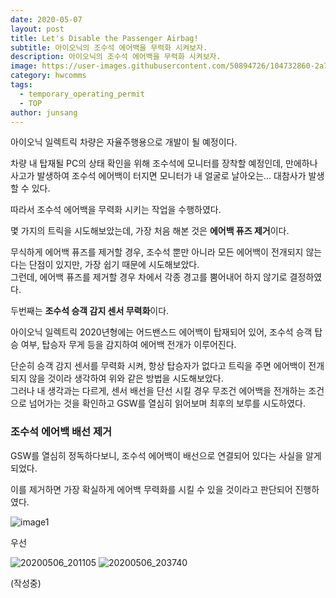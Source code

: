 ```yaml
---
date: 2020-05-07
layout: post
title: Let's Disable the Passenger Airbag!
subtitle: 아이오닉의 조수석 에어백을 무력화 시켜보자.
description: 아이오닉의 조수석 에어백을 무력화 시켜보자.
image: https://user-images.githubusercontent.com/50894726/104732860-2a7a7c00-5781-11eb-91f7-38076c6aa276.jpg
category: hwcomms
tags:
  - temporary_operating_permit
  - TOP
author: junsang
---
```

아이오닉 일렉트릭 차량은 자율주행용으로 개발이 될 예정이다.

차량 내 탑재될 PC의 상태 확인을 위해 조수석에 모니터를 장착할 예정인데, 만에하나 사고가 발생하여 조수석 에어백이 터지면 모니터가 내 얼굴로 날아오는... 대참사가 발생할 수 있다.

따라서 조수석 에어백을 무력화 시키는 작업을 수행하였다.

몇 가지의 트릭을 시도해보았는데, 가장 처음 해본 것은 **에어백 퓨즈 제거**이다.

무식하게 에어백 퓨즈를 제거할 경우, 조수석 뿐만 아니라 모든 에어백이 전개되지 않는다는 단점이 있지만, 가장 쉽기 때문에 시도해보았다.  
그런데, 에어백 퓨즈를 제거할 경우 차에서 각종 경고를 뿜어내어 하지 않기로 결정하였다.

두번째는 **조수석 승객 감지 센서 무력화**이다.

아이오닉 일렉트릭 2020년형에는 어드밴스드 에어백이 탑재되어 있어, 조수석 승객 탑승 여부, 탑승자 무게 등을 감지하여 에어백 전개가 이루어진다.

단순히 승객 감지 센서를 무력화 시켜, 항상 탑승자가 없다고 트릭을 주면 에어백이 전개되지 않을 것이라 생각하여 위와 같은 방법을 시도해보았다.  
그러나 내 생각과는 다르게, 센서 배선을 단선 시킬 경우 무조건 에어백을 전개하는 조건으로 넘어가는 것을 확인하고 GSW를 열심히 읽어보며 최후의 보루를 시도하였다.

### 조수석 에어백 배선 제거

GSW를 열심히 정독하다보니, 조수석 에어백이 배선으로 연결되어 있다는 사실을 알게 되었다.

이를 제거하면 가장 확실하게 에어백 무력화를 시킬 수 있을 것이라고 판단되어 진행하였다.

![image1](https://user-images.githubusercontent.com/50894726/104687589-d9e42e00-5742-11eb-9ffc-b4a5d57e03d6.png)

우선 


![20200506_201105](https://user-images.githubusercontent.com/50894726/104733095-8cd37c80-5781-11eb-942b-8b2e50660c8c.jpg)
![20200506_203740](https://user-images.githubusercontent.com/50894726/104733141-9b219880-5781-11eb-949b-a87cacae2819.jpg)

(작성중)

